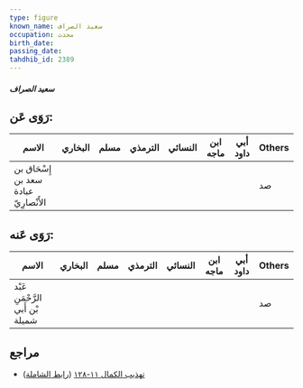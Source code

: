 ```yaml
---
type: figure
known_name: سعيد الصراف
occupation: محدث
birth_date:
passing_date:
tahdhib_id: 2389
---
```

##### سعيد الصراف

## رَوَى عَن:
| الاسم                                 | البخاري | مسلم | الترمذي | النسائي | ابن ماجه | أبي داود | Others |
| ------------------------------------- | ------- | ---- | ------- | ------- | -------- | -------- | ------ |
| إِسْحَاق بن سعد بن عبادة الأَنْصارِيّ |         |      |         |         |          |          | صد     |
## رَوَى عَنه:
| الاسم                            | البخاري | مسلم | الترمذي | النسائي | ابن ماجه | أبي داود | Others |
| -------------------------------- | ------- | ---- | ------- | ------- | -------- | -------- | ------ |
| عَبْد الرَّحْمَنِ بْن أَبي شميلة |         |      |         |         |          |          | صد     |
## مراجع
- [تهذيب الكمال ١١-١٢٨](obsidian://open?vault=Tahdhib-al-Kamal&file=Figures/٢٣٨٩-سعيد%20الصراف) ([رابط الشاملة](https://shamela.ws/book/3722/5448))